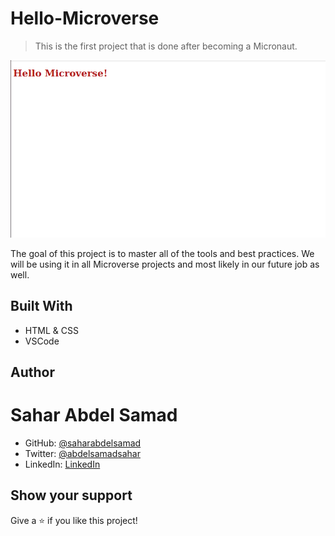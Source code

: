 # Hello-Microverse

> This is the first project that is done after becoming a Micronaut.

![screenshot](screenshot.png)

The goal of this project is to master all of the tools and best practices. We will be using it in all Microverse projects and most likely in our future job as well.

## Built With

- HTML & CSS
- VSCode


## Author

# Sahar Abdel Samad

- GitHub: [@saharabdelsamad](https://github.com/Sahar-AbdelSamad)
- Twitter: [@abdelsamadsahar](https://twitter.com/home)
- LinkedIn: [LinkedIn](https://www.linkedin.com/in/abdel-samad-sahar-353977223/)

## Show your support

Give a ⭐️ if you like this project!